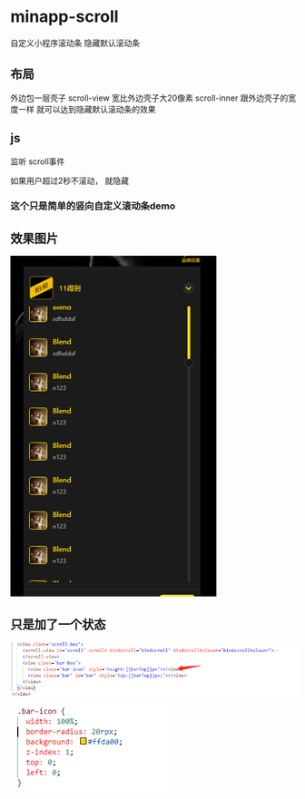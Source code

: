 # minapp-scroll
自定义小程序滚动条  隐藏默认滚动条

## 布局
  外边包一层壳子 
  scroll-view 宽比外边壳子大20像素
  scroll-inner 跟外边壳子的宽度一样
  就可以达到隐藏默认滚动条的效果


## js 

  监听 scroll事件
  
  如果用户超过2秒不滚动， 就隐藏
  

### 这个只是简单的竖向自定义滚动条demo 


## 效果图片
<img src="./1.jpg">

## 只是加了一个状态
<img src="./2.jpg">
<img src="./3.jpg">

